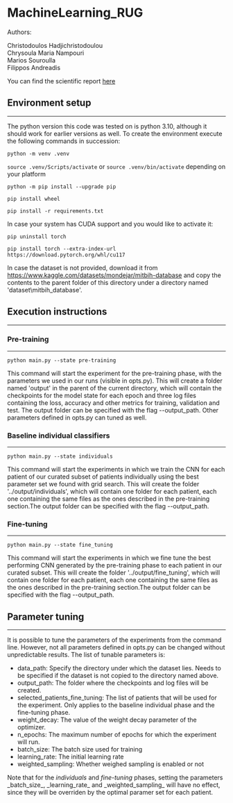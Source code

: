 <h1 id="machinelearning_rug">MachineLearning_RUG</h1>
Authors:  

  
Christodoulos Hadjichristodoulou  
Chrysoula Maria Nampouri  
Marios Souroulla  
Filippos Andreadis  

You can find the scientific report [here](https://github.com/philip-andreadis/Machine-Learning-Rug/blob/main/Group23_Semester_project_report.pdf)

<h2 id="environment-setup">Environment setup</h2>
<hr>
<p>The python version this code was tested on is python 3.10, although it should work for earlier versions as well. To create the environment execute the following commands in succession:</p>
<p><code>python -m venv .venv</code></p>
<p><code>source .venv/Scripts/activate</code> or <code>source .venv/bin/activate</code> depending on your platform</p>
<p><code>python -m pip install --upgrade pip</code></p>
<p><code>pip install wheel</code></p>
<p><code>pip install -r requirements.txt</code></p>
<p>In case your system has CUDA support and you would like to activate it:</p>
<p><code>pip uninstall torch</code></p>
<p><code>pip install torch --extra-index-url https://download.pytorch.org/whl/cu117</code></p>
<p>In case the dataset is not provided, download it from <a href="https://www.kaggle.com/datasets/mondejar/mitbih-database">https://www.kaggle.com/datasets/mondejar/mitbih-database</a> and copy the contents to the parent folder of this directory under a directory named &#39;dataset\mitbih_database&#39;.</p>
<h2 id="execution-instructions">Execution instructions</h2>
<hr>
<h3 id="pre-training">Pre-training</h3>
<hr>
<p><code>python main.py --state pre-training</code></p>
<p>This command will start the experiment for the pre-training phase, with the parameters we used in our runs (visible in opts.py). This will create a folder named &#39;output&#39; in the parent of the current directory, which will contain the checkpoints for the model state for each epoch and three log files containing the loss, accuracy and other metrics for training, validation and test. The output folder can be specified with the flag --output_path. Other parameters defined in opts.py can tuned as well.</p>
<h3 id="baseline-individual-classifiers">Baseline individual classifiers</h3>
<hr>
<p><code>python main.py --state individuals</code></p>
<p>This command will start the experiments in which we train the CNN for each patient of our curated subset of patients individually using the best parameter set we found with grid search. This will create the folder &#39;../output/individuals&#39;, which will contain one folder for each patient, each one containing the same files as the ones described in the pre-training section.The output folder can be specified with the flag --output_path.</p>
<h3 id="fine-tuning">Fine-tuning</h3>
<hr>
<p><code>python main.py --state fine_tuning</code></p>
<p>This command will start the experiments in which we fine tune the best performing CNN generated by the pre-training phase to each patient in our curated subset. This will create the folder &#39;../output/fine_tuning&#39;, which will contain one folder for each patient, each one containing the same files as the ones described in the pre-training section.The output folder can be specified with the flag --output_path.</p>
<h2 id="parameter-tuning">Parameter tuning</h2>
<hr>
<p>It is possible to tune the parameters of the experiments from the command line. However, not all parameters defined in opts.py can be changed without unpredictable results. The list of tunable parameters is:</p>
<ul>
<li>data_path: Specify the directory under which the dataset lies. Needs to be specified if the dataset is not copied to the directory named above.</li>
<li>output_path: The folder where the checkpoints and log files will be created.</li>
<li>selected_patients_fine_tuning: The list of patients that will be used for the experiment. Only applies to the baseline individual phase and the fine-tuning phase.</li>
<li>weight_decay: The value of the weight decay parameter of the optimizer.</li>
<li>n_epochs: The maximum number of epochs for which the experiment will run.</li>
<li>batch_size: The batch size used for training</li>
<li>learning_rate: The initial learning rate</li>
<li>weighted_sampling: Whether weighed sampling is enabled or not</li>
</ul>
<p>Note that for the <em>individuals</em> and <em>fine-tuning</em> phases, setting the parameters _batch_size_, _learning_rate_ and _weighted_sampling_ will have no effect, since they will be overriden by the optimal paramer set for each patient.</p>

